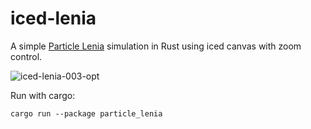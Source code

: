 # iced-lenia

A simple [Particle Lenia][pl] simulation in Rust using iced canvas with zoom control.

[pl]: https://google-research.github.io/self-organising-systems/particle-lenia/

![iced-lenia-003-opt](https://github.com/user-attachments/assets/7a3e9315-c82a-4e71-8832-29a9eeebe334)

Run with cargo:
```
cargo run --package particle_lenia
```
